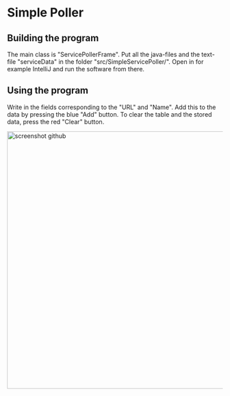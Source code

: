 # Simple Poller

## Building the program

The main class is "ServicePollerFrame". Put all the java-files and the text-file "serviceData" in the folder "src/SimpleServicePoller/". Open in for example IntelliJ and run the software from there.

## Using the program
Write in the fields corresponding to the "URL" and "Name". Add this to the data by pressing the blue "Add" button.
To clear the table and the stored data, press the red "Clear" button.

<img width="600" alt="screenshot github" src="https://user-images.githubusercontent.com/35288746/137106473-3470ce7b-7941-40a2-995c-ee589a1697c6.PNG">
